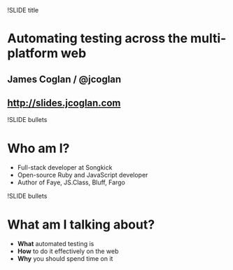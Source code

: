 !SLIDE title
# Automating testing across the multi-platform web
## James Coglan / @jcoglan
## http://slides.jcoglan.com


!SLIDE bullets
# Who am I?
* Full-stack developer at Songkick
* Open-source Ruby and JavaScript developer
* Author of Faye, JS.Class, Bluff, Fargo


!SLIDE bullets
# What am I talking about?
* __What__ automated testing is
* __How__ to do it effectively on the web
* __Why__ you should spend time on it
